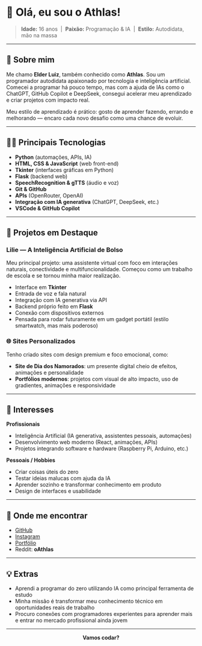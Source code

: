 # 👋 Olá, eu sou o Athlas!

> **Idade:** 16 anos &nbsp;|&nbsp; **Paixão:** Programação & IA &nbsp;|&nbsp; **Estilo:** Autodidata, mão na massa

---

## 📌 Sobre mim

Me chamo **Elder Luiz**, também conhecido como **Athlas**. Sou um programador autodidata apaixonado por tecnologia e inteligência artificial. Comecei a programar há pouco tempo, mas com a ajuda de IAs como o ChatGPT, GitHub Copilot e DeepSeek, consegui acelerar meu aprendizado e criar projetos com impacto real.

Meu estilo de aprendizado é prático: gosto de aprender fazendo, errando e melhorando — encaro cada novo desafio como uma chance de evoluir.

---

## 🧑‍💻 Principais Tecnologias

- **Python** (automações, APIs, IA)
- **HTML, CSS & JavaScript** (web front-end)
- **Tkinter** (interfaces gráficas em Python)
- **Flask** (backend web)
- **SpeechRecognition & gTTS** (áudio e voz)
- **Git & GitHub**
- **APIs** (OpenRouter, OpenAI)
- **Integração com IA generativa** (ChatGPT, DeepSeek, etc.)
- **VSCode & GitHub Copilot**

---

## 🚀 Projetos em Destaque

### Lilie — A Inteligência Artificial de Bolso

Meu principal projeto: uma assistente virtual com foco em interações naturais, conectividade e multifuncionalidade. Começou como um trabalho de escola e se tornou minha maior realização.

- Interface em **Tkinter**
- Entrada de voz e fala natural
- Integração com IA generativa via API
- Backend próprio feito em **Flask**
- Conexão com dispositivos externos
- Pensada para rodar futuramente em um gadget portátil (estilo smartwatch, mas mais poderoso)

### 🌐 Sites Personalizados

Tenho criado sites com design premium e foco emocional, como:

- **Site de Dia dos Namorados**: um presente digital cheio de efeitos, animações e personalidade
- **Portfólios modernos**: projetos com visual de alto impacto, uso de gradientes, animações e responsividade

---

## 🎯 Interesses

**Profissionais**
- Inteligência Artificial (IA generativa, assistentes pessoais, automações)
- Desenvolvimento web moderno (React, animações, APIs)
- Projetos integrando software e hardware (Raspberry Pi, Arduino, etc.)

**Pessoais / Hobbies**
- Criar coisas úteis do zero
- Testar ideias malucas com ajuda da IA
- Aprender sozinho e transformar conhecimento em produto
- Design de interfaces e usabilidade

---

## 🔗 Onde me encontrar

- [GitHub](https://github.com/oAthlas)
- [Instagram](https://instagram.com/eu.elderluiz)
- [Portfólio](https://oathlas.github.io/meu-portfolio)
- Reddit: **oAthlas**

---

## 💡 Extras

- Aprendi a programar do zero utilizando IA como principal ferramenta de estudo
- Minha missão é transformar meu conhecimento técnico em oportunidades reais de trabalho
- Procuro conexões com programadores experientes para aprender mais e entrar no mercado profissional ainda jovem

---

<div align="center">
  <strong>Vamos codar?</strong>
</div>

